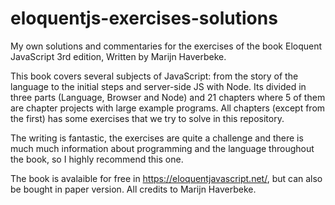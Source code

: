 # eloquentjs-exercises-solutions

My own solutions and commentaries for the exercises of the book Eloquent JavaScript 3rd edition, Written by Marijn Haverbeke.

This book covers several subjects of JavaScript: from the story of the language to the initial steps and server-side JS with Node.
Its divided in three parts (Language, Browser and Node) and 21 chapters where 5 of them are chapter projects with large example programs.
All chapters (except from the first) has some exercises that we try to solve in this repository.

The writing is fantastic, the exercises are quite a challenge and there is much much information about programming and the language throughout the book, so I highly recommend this one.

The book is avalaible for free in https://eloquentjavascript.net/, but can also be bought in paper version.
All credits to Marijn Haverbeke.

